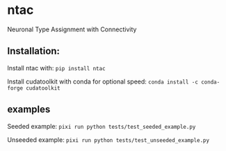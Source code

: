 # ntac
Neuronal Type Assignment with Connectivity



## Installation:

Install ntac with:
`pip install ntac`


Install cudatoolkit with conda for optional speed:
`conda install -c conda-forge cudatoolkit`






## examples

Seeded example:
`pixi run python tests/test_seeded_example.py`

Unseeded example:
`pixi run python tests/test_unseeded_example.py`